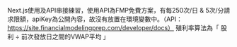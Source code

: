 Next.js使用及API串接練習，使用API為FMP免費方案，有每250次/日 & 5次/分請求限額，apiKey為公開內容，故沒有放置在環境變數中。（API：https://site.financialmodelingprep.com/developer/docs）
殖利率算法為「 股利 ÷ 前次發放日之間的VWAP平均 」
